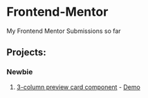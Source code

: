 # Frontend-Mentor
My Frontend Mentor Submissions so far

## Projects: 
### Newbie
1. [3-column preview card component]() - [Demo]()
